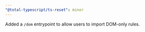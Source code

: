 ```yaml
---
"@total-typescript/ts-reset": minor
---
```


Added a `/dom` entrypoint to allow users to import DOM-only rules.
